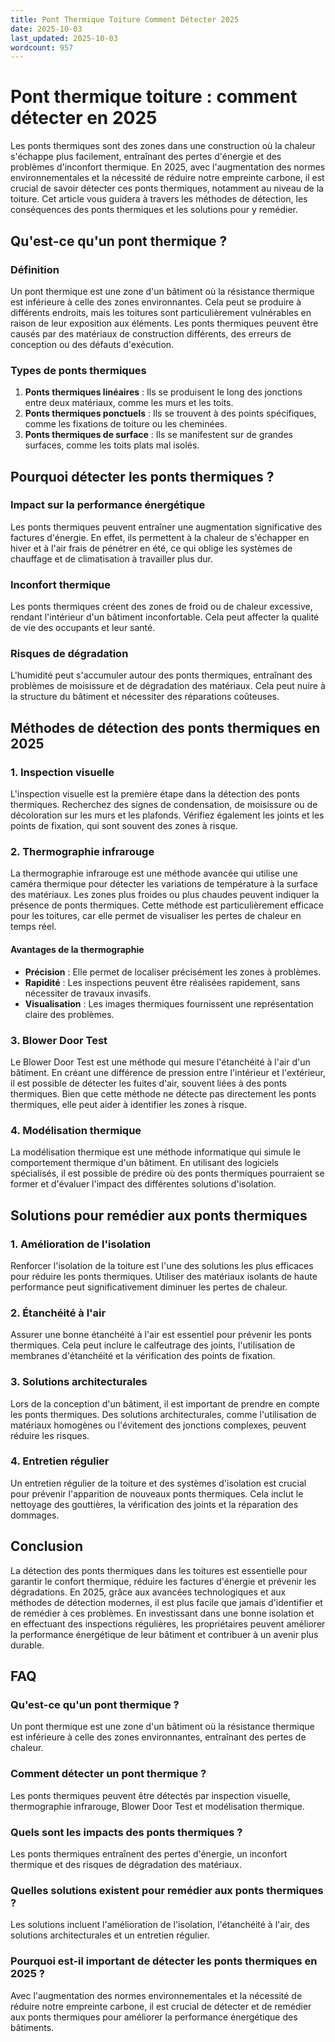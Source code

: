 ```yaml
---
title: Pont Thermique Toiture Comment Détecter 2025
date: 2025-10-03
last_updated: 2025-10-03
wordcount: 957
---
```


# Pont thermique toiture : comment détecter en 2025

Les ponts thermiques sont des zones dans une construction où la chaleur s'échappe plus facilement, entraînant des pertes d'énergie et des problèmes d'inconfort thermique. En 2025, avec l'augmentation des normes environnementales et la nécessité de réduire notre empreinte carbone, il est crucial de savoir détecter ces ponts thermiques, notamment au niveau de la toiture. Cet article vous guidera à travers les méthodes de détection, les conséquences des ponts thermiques et les solutions pour y remédier.

## Qu'est-ce qu'un pont thermique ?

### Définition

Un pont thermique est une zone d'un bâtiment où la résistance thermique est inférieure à celle des zones environnantes. Cela peut se produire à différents endroits, mais les toitures sont particulièrement vulnérables en raison de leur exposition aux éléments. Les ponts thermiques peuvent être causés par des matériaux de construction différents, des erreurs de conception ou des défauts d'exécution.

### Types de ponts thermiques

1. **Ponts thermiques linéaires** : Ils se produisent le long des jonctions entre deux matériaux, comme les murs et les toits.
2. **Ponts thermiques ponctuels** : Ils se trouvent à des points spécifiques, comme les fixations de toiture ou les cheminées.
3. **Ponts thermiques de surface** : Ils se manifestent sur de grandes surfaces, comme les toits plats mal isolés.

## Pourquoi détecter les ponts thermiques ?

### Impact sur la performance énergétique

Les ponts thermiques peuvent entraîner une augmentation significative des factures d'énergie. En effet, ils permettent à la chaleur de s'échapper en hiver et à l'air frais de pénétrer en été, ce qui oblige les systèmes de chauffage et de climatisation à travailler plus dur.

### Inconfort thermique

Les ponts thermiques créent des zones de froid ou de chaleur excessive, rendant l'intérieur d'un bâtiment inconfortable. Cela peut affecter la qualité de vie des occupants et leur santé.

### Risques de dégradation

L'humidité peut s'accumuler autour des ponts thermiques, entraînant des problèmes de moisissure et de dégradation des matériaux. Cela peut nuire à la structure du bâtiment et nécessiter des réparations coûteuses.

## Méthodes de détection des ponts thermiques en 2025

### 1. Inspection visuelle

L'inspection visuelle est la première étape dans la détection des ponts thermiques. Recherchez des signes de condensation, de moisissure ou de décoloration sur les murs et les plafonds. Vérifiez également les joints et les points de fixation, qui sont souvent des zones à risque.

### 2. Thermographie infrarouge

La thermographie infrarouge est une méthode avancée qui utilise une caméra thermique pour détecter les variations de température à la surface des matériaux. Les zones plus froides ou plus chaudes peuvent indiquer la présence de ponts thermiques. Cette méthode est particulièrement efficace pour les toitures, car elle permet de visualiser les pertes de chaleur en temps réel.

#### Avantages de la thermographie

- **Précision** : Elle permet de localiser précisément les zones à problèmes.
- **Rapidité** : Les inspections peuvent être réalisées rapidement, sans nécessiter de travaux invasifs.
- **Visualisation** : Les images thermiques fournissent une représentation claire des problèmes.

### 3. Blower Door Test

Le Blower Door Test est une méthode qui mesure l'étanchéité à l'air d'un bâtiment. En créant une différence de pression entre l'intérieur et l'extérieur, il est possible de détecter les fuites d'air, souvent liées à des ponts thermiques. Bien que cette méthode ne détecte pas directement les ponts thermiques, elle peut aider à identifier les zones à risque.

### 4. Modélisation thermique

La modélisation thermique est une méthode informatique qui simule le comportement thermique d'un bâtiment. En utilisant des logiciels spécialisés, il est possible de prédire où des ponts thermiques pourraient se former et d'évaluer l'impact des différentes solutions d'isolation.

## Solutions pour remédier aux ponts thermiques

### 1. Amélioration de l'isolation

Renforcer l'isolation de la toiture est l'une des solutions les plus efficaces pour réduire les ponts thermiques. Utiliser des matériaux isolants de haute performance peut significativement diminuer les pertes de chaleur.

### 2. Étanchéité à l'air

Assurer une bonne étanchéité à l'air est essentiel pour prévenir les ponts thermiques. Cela peut inclure le calfeutrage des joints, l'utilisation de membranes d'étanchéité et la vérification des points de fixation.

### 3. Solutions architecturales

Lors de la conception d'un bâtiment, il est important de prendre en compte les ponts thermiques. Des solutions architecturales, comme l'utilisation de matériaux homogènes ou l'évitement des jonctions complexes, peuvent réduire les risques.

### 4. Entretien régulier

Un entretien régulier de la toiture et des systèmes d'isolation est crucial pour prévenir l'apparition de nouveaux ponts thermiques. Cela inclut le nettoyage des gouttières, la vérification des joints et la réparation des dommages.

## Conclusion

La détection des ponts thermiques dans les toitures est essentielle pour garantir le confort thermique, réduire les factures d'énergie et prévenir les dégradations. En 2025, grâce aux avancées technologiques et aux méthodes de détection modernes, il est plus facile que jamais d'identifier et de remédier à ces problèmes. En investissant dans une bonne isolation et en effectuant des inspections régulières, les propriétaires peuvent améliorer la performance énergétique de leur bâtiment et contribuer à un avenir plus durable.

## FAQ

### Qu'est-ce qu'un pont thermique ?

Un pont thermique est une zone d'un bâtiment où la résistance thermique est inférieure à celle des zones environnantes, entraînant des pertes de chaleur.

### Comment détecter un pont thermique ?

Les ponts thermiques peuvent être détectés par inspection visuelle, thermographie infrarouge, Blower Door Test et modélisation thermique.

### Quels sont les impacts des ponts thermiques ?

Les ponts thermiques entraînent des pertes d'énergie, un inconfort thermique et des risques de dégradation des matériaux.

### Quelles solutions existent pour remédier aux ponts thermiques ?

Les solutions incluent l'amélioration de l'isolation, l'étanchéité à l'air, des solutions architecturales et un entretien régulier.

### Pourquoi est-il important de détecter les ponts thermiques en 2025 ?

Avec l'augmentation des normes environnementales et la nécessité de réduire notre empreinte carbone, il est crucial de détecter et de remédier aux ponts thermiques pour améliorer la performance énergétique des bâtiments.